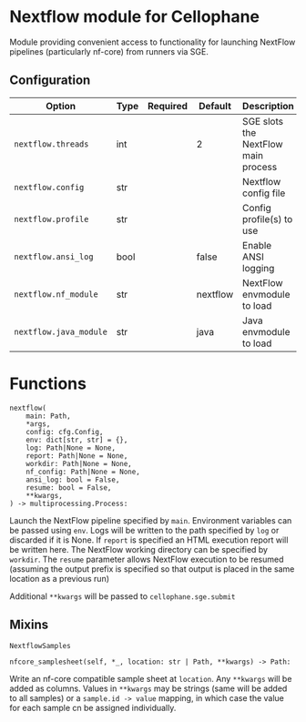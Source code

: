# Nextflow module for Cellophane

Module providing convenient access to functionality for launching NextFlow pipelines (particularly nf-core) from runners via SGE.

## Configuration

Option                      | Type | Required | Default  | Description
----------------------------|------|----------|----------|-------------
`nextflow.threads`          | int  |          | 2        | SGE slots the NextFlow main process
`nextflow.config`           | str  |          |          | Nextflow config file
`nextflow.profile`          | str  |          |          | Config profile(s) to use
`nextflow.ansi_log`         | bool |          | false    | Enable ANSI logging
`nextflow.nf_module`        | str  |          | nextflow | NextFlow envmodule to load
`nextflow.java_module`      | str  |          | java     | Java envmodule to load

# Functions

```
nextflow(
    main: Path,
    *args,
    config: cfg.Config,
    env: dict[str, str] = {},
    log: Path|None = None,
    report: Path|None = None,
    workdir: Path|None = None,
    nf_config: Path|None = None,
    ansi_log: bool = False,
    resume: bool = False,
    **kwargs,
) -> multiprocessing.Process:
```

Launch the NextFlow pipeline specified by `main`. Environment variables can be passed using `env`. Logs will be written to the path specified by `log` or discarded if it is None. If `report` is specified an HTML execution report will be written here. The NextFlow working directory can be specified by `workdir`. The `resume` parameter allows NextFlow execution to be resumed (assuming the output prefix is specified so that output is placed in the same location as a previous run) 

Additional `**kwargs` will be passed to `cellophane.sge.submit`

## Mixins

`NextflowSamples`

```
nfcore_samplesheet(self, *_, location: str | Path, **kwargs) -> Path:
```
Write an nf-core compatible sample sheet at `location`. Any `**kwargs` will be added as columns. Values in `**kwargs` may be strings (same will be added to all samples) or a `sample.id -> value` mapping, in which case the value for each sample cn be assigned individually.  

